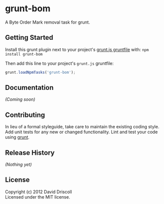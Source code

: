# grunt-bom

A Byte Order Mark removal task for grunt.

## Getting Started
Install this grunt plugin next to your project's [grunt.js gruntfile][getting_started] with: `npm install grunt-bom`

Then add this line to your project's `grunt.js` gruntfile:

```javascript
grunt.loadNpmTasks('grunt-bom');
```

[grunt]: https://github.com/cowboy/grunt
[getting_started]: https://github.com/cowboy/grunt/blob/master/docs/getting_started.md

## Documentation
_(Coming soon)_

## Contributing
In lieu of a formal styleguide, take care to maintain the existing coding style. Add unit tests for any new or changed functionality. Lint and test your code using [grunt][grunt].

## Release History
_(Nothing yet)_

## License
Copyright (c) 2012 David Driscoll  
Licensed under the MIT license.
